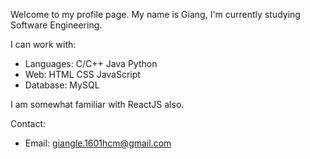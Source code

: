 Welcome to my profile page.
My name is Giang, I'm currently studying Software Engineering.

I can work with:
- Languages: C/C++ Java Python
- Web: HTML CSS JavaScript
- Database: MySQL

I am somewhat familiar with ReactJS also.

Contact: 
- Email: giangle.1601hcm@gmail.com
